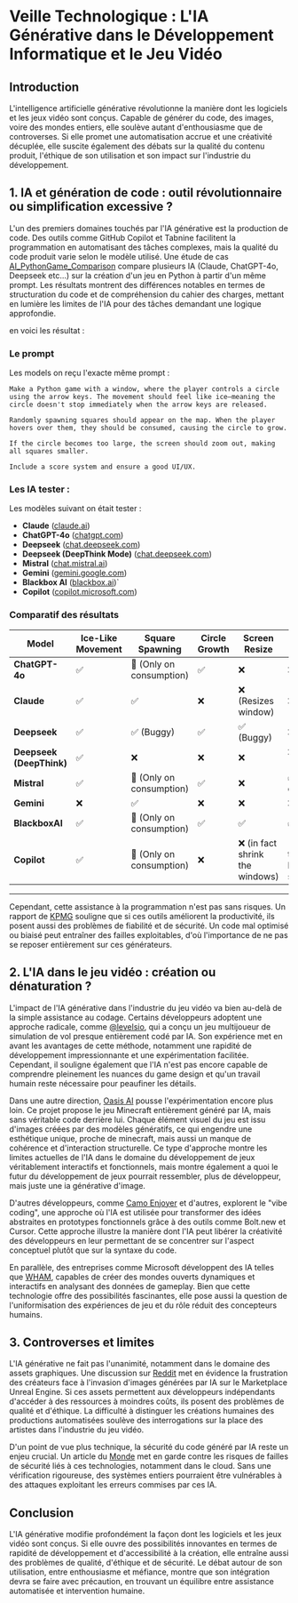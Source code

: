 # Veille Technologique : L'IA Générative dans le Développement Informatique et le Jeu Vidéo

## Introduction
L'intelligence artificielle générative révolutionne la manière dont les logiciels et les jeux vidéo sont conçus. Capable de générer du code, des images, voire des mondes entiers, elle soulève autant d'enthousiasme que de controverses. Si elle promet une automatisation accrue et une créativité décuplée, elle suscite également des débats sur la qualité du contenu produit, l'éthique de son utilisation et son impact sur l'industrie du développement.

## 1. IA et génération de code : outil révolutionnaire ou simplification excessive ?
L'un des premiers domaines touchés par l'IA générative est la production de code. Des outils comme GitHub Copilot et Tabnine facilitent la programmation en automatisant des tâches complexes, mais la qualité du code produit varie selon le modèle utilisé. Une étude de cas [AI_PythonGame_Comparison](https://github.com/CamoLover/AI_PythonGame_Comparison) compare plusieurs IA (Claude, ChatGPT-4o, Deepseek etc...) sur la création d'un jeu en Python à partir d'un même prompt. Les résultats montrent des différences notables en termes de structuration du code et de compréhension du cahier des charges, mettant en lumière les limites de l'IA pour des tâches demandant une logique approfondie.

en voici les résultat : 
### **Le prompt**
Les models on reçu l'exacte même prompt :
```
Make a Python game with a window, where the player controls a circle using the arrow keys. The movement should feel like ice—meaning the circle doesn't stop immediately when the arrow keys are released.

Randomly spawning squares should appear on the map. When the player hovers over them, they should be consumed, causing the circle to grow.

If the circle becomes too large, the screen should zoom out, making all squares smaller.

Include a score system and ensure a good UI/UX.
```

### **Les IA tester :**
Les modèles suivant on était tester : 
- **Claude** ([claude.ai](https://claude.ai)) 
- **ChatGPT-4o** ([chatgpt.com](https://chatgpt.com/)) 
- **Deepseek** ([chat.deepseek.com](https://chat.deepseek.com/)) 
- **Deepseek (DeepThink Mode)** ([chat.deepseek.com](https://chat.deepseek.com/))
- **Mistral** ([chat.mistral.ai](https://chat.mistral.ai/))
- **Gemini** ([gemini.google.com](https://gemini.google.com/app))
- **Blackbox AI** ([blackbox.ai](https://www.blackbox.ai/))`
- **Copilot** ([copilot.microsoft.com](https://copilot.microsoft.com/))
   

### Comparatif des résultats
| Model                     | Ice-Like Movement | Square Spawning | Circle Growth | Screen Resize | Stability |
|--------------------------|-----------------|----------------|---------------|---------------|------------|
| **ChatGPT-4o**           | ✅              | 🔄 (Only on consumption) | ✅ | ❌ | ❌ (Crashes) |
| **Claude**               | ✅              | ✅             | ❌           | ❌ (Resizes window) | ❌ (Flickers) |
| **Deepseek**             | ✅              | ✅ (Buggy)    | ✅           | ✅ (Buggy)    | ❌ |
| **Deepseek (DeepThink)** | ✅              | ❌             | ❌           | ❌           | ❌ (Unplayable) |
| **Mistral**              | ✅              | 🔄 (Only on consumption) | ✅ | ❌ | ✅ (No crashes) |
| **Gemini**               | ❌              | ✅             | ❌           | ❌           | ❌ |
| **BlackboxAI**           | ✅              | 🔄 (Only on consumption) | ✅           | ✅           | ✅ |
| **Copilot**              | ✅              | 🔄 (Only on consumption) | ❌           | ❌ (in fact shrink the windows) | 🔄 (crash if the windows become too small) |

----
Cependant, cette assistance à la programmation n'est pas sans risques. Un rapport de [KPMG](https://kpmg.com/fr/fr/articles/data-ia/ia-generative-developpement-logiciel.html) souligne que si ces outils améliorent la productivité, ils posent aussi des problèmes de fiabilité et de sécurité. Un code mal optimisé ou biaisé peut entraîner des failles exploitables, d'où l'importance de ne pas se reposer entièrement sur ces générateurs.

## 2. L'IA dans le jeu vidéo : création ou dénaturation ?
L'impact de l'IA générative dans l'industrie du jeu vidéo va bien au-delà de la simple assistance au codage. Certains développeurs adoptent une approche radicale, comme [@levelsio](https://x.com/levelsio), qui a conçu un jeu multijoueur de simulation de vol presque entièrement codé par IA. Son expérience met en avant les avantages de cette méthode, notamment une rapidité de développement impressionnante et une expérimentation facilitée. Cependant, il souligne également que l'IA n'est pas encore capable de comprendre pleinement les nuances du game design et qu'un travail humain reste nécessaire pour peaufiner les détails.

Dans une autre direction, [Oasis AI](oasis-ai.org) pousse l'expérimentation encore plus loin. Ce projet propose le jeu Minecraft entièrement généré par IA, mais sans véritable code derrière lui. Chaque élément visuel du jeu est issu d'images créées par des modèles génératifs, ce qui engendre une esthétique unique, proche de minecraft, mais aussi un manque de cohérence et d'interaction structurelle. Ce type d'approche montre les limites actuelles de l'IA dans le domaine du développement de jeux véritablement interactifs et fonctionnels, mais montre également a quoi le futur du développement de jeux pourrait ressembler, plus de développeur, mais juste une ia générative d'image.

D'autres développeurs, comme [Camo Enjoyer](https://x.com/Camo_Enjoyer/status/1897235924175741424) et d'autres, explorent le "vibe coding", une approche où l'IA est utilisée pour transformer des idées abstraites en prototypes fonctionnels grâce à des outils comme Bolt.new et Cursor. Cette approche illustre la manière dont l'IA peut libérer la créativité des développeurs en leur permettant de se concentrer sur l'aspect conceptuel plutôt que sur la syntaxe du code.

En parallèle, des entreprises comme Microsoft développent des IA telles que [WHAM](https://cadenaser.com/nacional/2025/02/19/microsoft-presenta-wham-una-ia-para-generar-mundos-en-videojuegos-cadena-ser/), capables de créer des mondes ouverts dynamiques et interactifs en analysant des données de gameplay. Bien que cette technologie offre des possibilités fascinantes, elle pose aussi la question de l'uniformisation des expériences de jeu et du rôle réduit des concepteurs humains.

## 3. Controverses et limites 
L'IA générative ne fait pas l'unanimité, notamment dans le domaine des assets graphiques. Une discussion sur [Reddit](https://www.reddit.com/r/unrealengine/comments/1apqdfe/the_marketplace_is_infested_with_ai_art_doesnt_it/) met en évidence la frustration des créateurs face à l'invasion d'images générées par IA sur le Marketplace Unreal Engine. Si ces assets permettent aux développeurs indépendants d'accéder à des ressources à moindres coûts, ils posent des problèmes de qualité et d'éthique. La difficulté à distinguer les créations humaines des productions automatisées soulève des interrogations sur la place des artistes dans l'industrie du jeu vidéo.

D'un point de vue plus technique, la sécurité du code généré par IA reste un enjeu crucial. Un article du [Monde](https://www.lemonde.fr/securite-cloud/article/2024/09/06/avec-l-essor-de-l-ia-generative-la-securite-cloud-se-reinvente_6305557_475.html) met en garde contre les risques de failles de sécurité liés à ces technologies, notamment dans le cloud. Sans une vérification rigoureuse, des systèmes entiers pourraient être vulnérables à des attaques exploitant les erreurs commises par ces IA.

## Conclusion
L'IA générative modifie profondément la façon dont les logiciels et les jeux vidéo sont conçus. Si elle ouvre des possibilités innovantes en termes de rapidité de développement et d'accessibilité à la création, elle entraîne aussi des problèmes de qualité, d'éthique et de sécurité. Le débat autour de son utilisation, entre enthousiasme et méfiance, montre que son intégration devra se faire avec précaution, en trouvant un équilibre entre assistance automatisée et intervention humaine.



